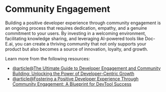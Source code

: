 # Community Engagement

Building a positive developer experience through community engagement is an ongoing process that requires dedication, empathy, and a genuine commitment to your users. By investing in a welcoming environment, facilitating knowledge sharing, and leveraging AI-powered tools like Doc-E.ai, you can create a thriving community that not only supports your product but also becomes a source of innovation, loyalty, and growth.

Learn more from the following resources:

- [@article@The Ultimate Guide to Developer Engagement and Community Building: Unlocking the Power of Developer-Centric Growth](https://www.doc-e.ai/post/the-ultimate-guide-to-developer-engagement-and-community-building-unlocking-the-power-of-developer-centric-growth)
- [@article@Fostering a Positive Developer Experience Through Community Engagement: A Blueprint for DevTool Success](https://www.doc-e.ai/post/fostering-a-positive-developer-experience-through-community-engagement-a-blueprint-for-devtool-success)
